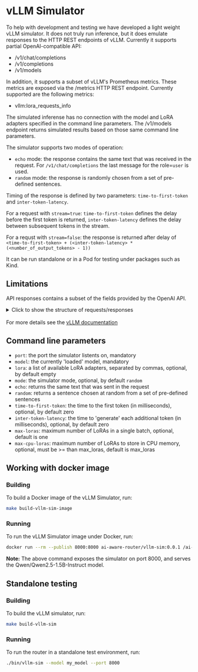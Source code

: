 # vLLM Simulator
To help with development and testing we have developed a light weight vLLM simulator. It does not truly
run inference, but it does emulate responses to the HTTP REST endpoints of vLLM. 
Currently it supports partial OpenAI-compatible API:
- /v1/chat/completions 
- /v1/completions 
- /v1/models

In addition, it supports a subset of vLLM's Prometheus metrics. These metrics are exposed via the /metrics HTTP REST endpoint. Currently supported are the following metrics:
- vllm:lora_requests_info

The simulated inferense has no connection with the model and LoRA adapters specified in the command line parameters. The /v1/models endpoint returns simulated results based on those same command line parameters.

The simulator supports two modes of operation:
- `echo` mode: the response contains the same text that was received in the request. For `/v1/chat/completions` the last message for the role=`user` is used.
- `random` mode: the response is randomly chosen from a set of pre-defined sentences.

Timing of the response is defined by two parameters: `time-to-first-token` and `inter-token-latency`. 

For a request with `stream=true`: `time-to-first-token` defines the delay before the first token is returned, `inter-token-latency` defines the delay between subsequent tokens in the stream. 

For a requst with `stream=false`: the response is returned after delay of `<time-to-first-token> + (<inter-token-latency> * (<number_of_output_tokens> - 1))`

It can be run standalone or in a Pod for testing under packages such as Kind.

## Limitations
API responses contains a subset of the fields provided by the OpenAI API.

<details>
  <summary>Click to show the structure of requests/responses</summary>  

- `/v1/chat/completions`
    - **request**
        - stream
        - model
        - messages
            - role
            - content
    - **response**
        - id
        - created
        - model
        - choices
            - index
            - finish_reason
            - message
- `/v1/completions`
    - **request**
        - stream
        - model
        - prompt
        - max_tokens (for future usage)
    - **response**
        - id
        - created
        - model
        - choices
            - text
- `/v1/models`
    - **response**
        - object (list)
        - data
            - id
            - object (model)
            - created
            - owned_by
            - root
            - parent
</details>
<br/>
For more details see the <a href="https://docs.vllm.ai/en/stable/getting_started/quickstart.html#openai-completions-api-with-vllm">vLLM documentation</a>

## Command line parameters
- `port`: the port the simulator listents on, mandatory
- `model`: the currently 'loaded' model, mandatory
- `lora`: a list of available LoRA adapters, separated by commas, optional, by default empty
- `mode`: the simulator mode, optional, by default `random`
 - `echo`: returns the same text that was sent in the request
 - `random`: returns a sentence chosen at random from a set of pre-defined sentences
- `time-to-first-token`: the time to the first token (in milliseconds), optional, by default zero
- `inter-token-latency`: the time to 'generate' each additional token (in milliseconds), optional, by default zero
- `max-loras`: maximum number of LoRAs in a single batch, optional, default is one
- `max-cpu-loras`: maximum number of LoRAs to store in CPU memory, optional, must be >= than max_loras, default is max_loras


## Working with docker image

### Building
To build a Docker image of the vLLM Simulator, run:
```bash
make build-vllm-sim-image
```

### Running
To run the vLLM Simulator image under Docker, run:
```bash
docker run --rm --publish 8000:8000 ai-aware-router/vllm-sim:0.0.1 /ai-aware-router/vllm-sim  --port 8000 --model "Qwen/Qwen2.5-1.5B-Instruct" --lora "tweet-summary-0,tweet-summary-1"
```
**Note:** The above command exposes the simulator on port 8000, and serves the Qwen/Qwen2.5-1.5B-Instruct model.

## Standalone testing

### Building
To build the vLLM simulator, run:
```bash
make build-vllm-sim
```

### Running
To run the router in a standalone test environment, run:
```bash
./bin/vllm-sim --model my_model --port 8000
```


